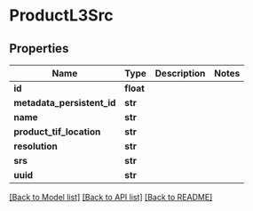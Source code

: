 # ProductL3Src

## Properties
Name | Type | Description | Notes
------------ | ------------- | ------------- | -------------
**id** | **float** |  | 
**metadata_persistent_id** | **str** |  | 
**name** | **str** |  | 
**product_tif_location** | **str** |  | 
**resolution** | **str** |  | 
**srs** | **str** |  | 
**uuid** | **str** |  | 

[[Back to Model list]](../README.md#documentation-for-models) [[Back to API list]](../README.md#documentation-for-api-endpoints) [[Back to README]](../README.md)


